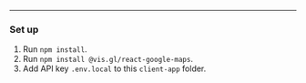 
---
### Set up

1. Run `npm install`.
2. Run `npm install @vis.gl/react-google-maps`.
3. Add API key `.env.local` to this `client-app` folder.
